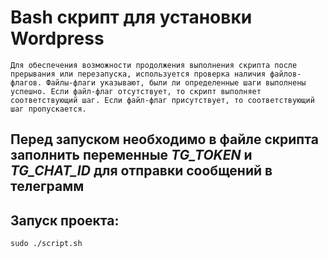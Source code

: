 # Bash скрипт для установки Wordpress
```
Для обеспечения возможности продолжения выполнения скрипта после прерывания или перезапуска, используется проверка наличия файлов-флагов. Файлы-флаги указывают, были ли определенные шаги выполнены успешно. Если файл-флаг отсутствует, то скрипт выполняет соответствующий шаг. Если файл-флаг присутствует, то соответствующий шаг пропускается.
```
## Перед запуском необходимо в файле скрипта заполнить переменные ***TG_TOKEN*** и ***TG_CHAT_ID*** для отправки сообщений в телеграмм
## Запуск проекта:
```
sudo ./script.sh
```

